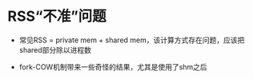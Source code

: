 

# RSS“不准”问题

* 常见RSS = private mem + shared mem，该计算方式存在问题，应该把shared部分除以进程数


* fork-COW机制带来一些奇怪的结果，尤其是使用了shm之后

